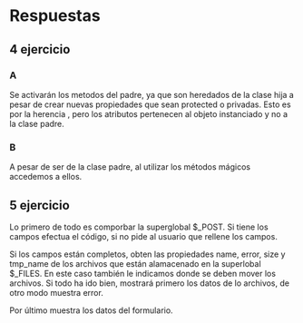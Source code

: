 # Respuestas 

## 4 ejercicio

### A

Se activarán los metodos del padre, ya que son heredados de la clase hija a pesar de crear nuevas
propiedades que sean protected o privadas. Esto es por la herencia , pero los atributos pertenecen
al objeto instanciado y no a la clase padre.

### B

A pesar de ser de la clase padre, al utilizar los métodos mágicos accedemos a ellos.

## 5 ejercicio 

Lo primero de todo es comporbar la superglobal $_POST. Si tiene los campos efectua el código, si 
no pide al usuario que rellene los campos. 

Si los campos están completos, obten las propiedades name, error, size y tmp_name de los archivos que están alamacenado en la  superlobal $_FILES. En este caso también le indicamos donde se deben mover los archivos.
Si todo ha ido bien, mostrará primero los datos de lo archivos, de otro modo muestra error.

Por último muestra los datos del formulario.